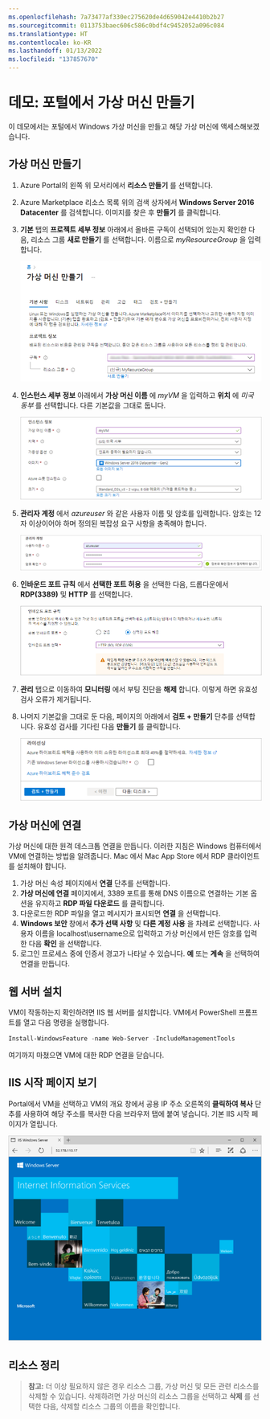 ```yaml
---
ms.openlocfilehash: 7a73477af330ec275620de4d659042e4410b2b27
ms.sourcegitcommit: 0113753baec606c586c0bdf4c9452052a096c084
ms.translationtype: HT
ms.contentlocale: ko-KR
ms.lasthandoff: 01/13/2022
ms.locfileid: "137857670"
---
```

# <a name="demonstration-create-a-virtual-machine-in-the-portal"></a>데모: 포털에서 가상 머신 만들기

이 데모에서는 포털에서 Windows 가상 머신을 만들고 해당 가상 머신에 액세스해보겠습니다.

## <a name="create-the-virtual-machine"></a>가상 머신 만들기

1. Azure Portal의 왼쪽 위 모서리에서 **리소스 만들기** 를 선택합니다.
2. Azure Marketplace 리소스 목록 위의 검색 상자에서 **Windows Server 2016 Datacenter** 를 검색합니다. 이미지를 찾은 후 **만들기** 를 클릭합니다.
3. **기본** 탭의 **프로젝트 세부 정보** 아래에서 올바른 구독이 선택되어 있는지 확인한 다음, 리소스 그룹 **새로 만들기** 를 선택합니다. 이름으로 *myResourceGroup* 을 입력합니다.

    ![VM에 대한 새 리소스 그룹 만들기](Images/AZ103_Demo_Creating_VMs1.png)

4. **인스턴스 세부 정보** 아래에서 **가상 머신 이름** 에 *myVM* 을 입력하고 **위치** 에 *미국 동부* 를 선택합니다. 다른 기본값을 그대로 둡니다.

    ![인스턴스 세부 정보 섹션](Images/AZ103_Demo_Creating_VMs2.png)

5. **관리자 계정** 에서 *azureuser* 와 같은 사용자 이름 및 암호를 입력합니다. 암호는 12자 이상이어야 하며 정의된 복잡성 요구 사항을 충족해야 합니다.

    ![사용자 이름 및 암호 입력](Images/AZ103_Demo_Creating_VMs3.png)

6. **인바운드 포트 규칙** 에서 **선택한 포트 허용** 을 선택한 다음, 드롭다운에서 **RDP(3389)** 및 **HTTP** 를 선택합니다.

    ![RDP 및 HTTP에 대한 포트 열기](Images/AZ103_Demo_Creating_VMs4.png)

7. **관리** 탭으로 이동하여 **모니터링** 에서 부팅 진단을 **해제** 합니다. 이렇게 하면 유효성 검사 오류가 제거됩니다. 
8. 나머지 기본값을 그대로 둔 다음, 페이지의 아래에서 **검토 + 만들기** 단추를 선택합니다. 유효성 검사를 기다린 다음 **만들기** 를 클릭합니다. 

    ![검토 후 만들기](Images/AZ103_Demo_Creating_VMs5.png)

## <a name="connect-to-the-virtual-machine"></a>가상 머신에 연결

가상 머신에 대한 원격 데스크톱 연결을 만듭니다. 이러한 지침은 Windows 컴퓨터에서 VM에 연결하는 방법을 알려줍니다. Mac 에서 Mac App Store 에서 RDP 클라이언트를 설치해야 합니다.

1. 가상 머신 속성 페이지에서 **연결** 단추를 선택합니다.
2. **가상 머신에 연결** 페이지에서, 3389 포트를 통해 DNS 이름으로 연결하는 기본 옵션을 유지하고 **RDP 파일 다운로드** 를 클릭합니다.
3. 다운로드한 RDP 파일을 열고 메시지가 표시되면 **연결** 을 선택합니다.
4. **Windows 보안** 창에서 **추가 선택 사항** 및 **다른 계정 사용** 을 차례로 선택합니다. 사용자 이름을 localhost\username으로 입력하고 가상 머신에서 만든 암호를 입력한 다음 **확인** 을 선택합니다.
5. 로그인 프로세스 중에 인증서 경고가 나타날 수 있습니다. **예** 또는 **계속** 을 선택하여 연결을 만듭니다.

## <a name="install-web-server"></a>웹 서버 설치

VM이 작동하는지 확인하려면 IIS 웹 서버를 설치합니다. VM에서 PowerShell 프롬프트를 열고 다음 명령을 실행합니다.

```PowerShell
Install-WindowsFeature -name Web-Server -IncludeManagementTools
```

여기까지 마쳤으면 VM에 대한 RDP 연결을 닫습니다.

## <a name="view-the-iis-welcome-page"></a>IIS 시작 페이지 보기

Portal에서 VM을 선택하고 VM의 개요 창에서 공용 IP 주소 오른쪽의 **클릭하여 복사** 단추를 사용하여 해당 주소를 복사한 다음 브라우저 탭에 붙여 넣습니다. 기본 IIS 시작 페이지가 열립니다.

![IIS 기본 사이트](Images/AZ103_Demo_Creating_VMs6.png)

## <a name="clean-up-resources"></a>리소스 정리

>**참고:** 더 이상 필요하지 않은 경우 리소스 그룹, 가상 머신 및 모든 관련 리소스를 삭제할 수 있습니다. 삭제하려면 가상 머신의 리소스 그룹을 선택하고 **삭제** 를 선택한 다음, 삭제할 리소스 그룹의 이름을 확인합니다.
